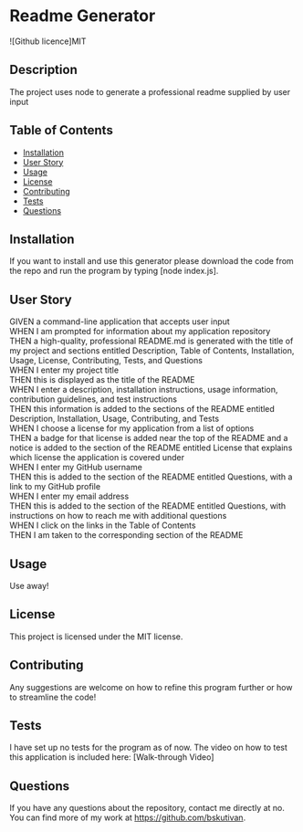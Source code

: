 # Readme Generator
  ![Github licence]MIT
  ## Description
  The project uses node to generate a professional readme supplied by user input
  ## Table of Contents
  * [Installation](#installation)
  * [User Story](#user-story)
  * [Usage](#usage)
  * [License](#license)
  * [Contributing](#contributing)
  * [Tests](#tests)
  * [Questions](#questions)
  ## Installation 
  If you want to install and use this generator please download the code from the repo and run the program by typing [node index.js].
  ## User Story 
  GIVEN a command-line application that accepts user input<br />
  WHEN I am prompted for information about my application repository<br />
  THEN a high-quality, professional README.md is generated with the title of my project and sections entitled Description, Table of Contents, Installation, Usage, License, Contributing, Tests, and Questions<br />
  WHEN I enter my project title<br />
  THEN this is displayed as the title of the README<br />
  WHEN I enter a description, installation instructions, usage information, contribution guidelines, and test instructions<br />
  THEN this information is added to the sections of the README entitled Description, Installation, Usage, Contributing, and Tests<br />
  WHEN I choose a license for my application from a list of options<br />
  THEN a badge for that license is added near the top of the README and a notice is added to the section of the README entitled License that explains which license the application is covered under<br />
  WHEN I enter my GitHub username<br />
  THEN this is added to the section of the README entitled Questions, with a link to my GitHub profile<br />
  WHEN I enter my email address<br />
  THEN this is added to the section of the README entitled Questions, with instructions on how to reach me with additional questions<br />
  WHEN I click on the links in the Table of Contents<br />
  THEN I am taken to the corresponding section of the README<br />
  ## Usage
  Use away!
   
  ## License
  This project is licensed under the MIT license.
  ## Contributing
  Any suggestions are welcome on how to refine this program further or how to streamline the code! 
  ## Tests
  I have set up no tests for the program as of now.
  The video on how to test this application is included here: 
  [Walk-through Video]
  ## Questions
  If you have any questions about the repository, contact me directly at no. You can find more of my work at https://github.com/bskutivan.
